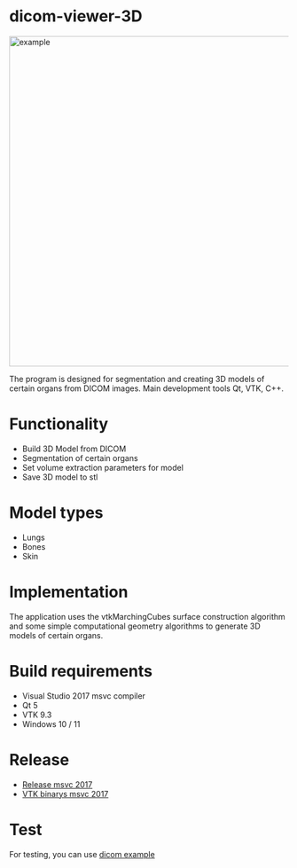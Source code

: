 # dicom-viewer-3D
<img width="796" height="596" alt="example" src="https://github.com/user-attachments/assets/b075c69e-2f31-4ed0-900f-2c38c133a7ed" />

The program is designed for segmentation and creating 3D models of certain organs from DICOM images.
Main development tools Qt, VTK, C++.
# Functionality
- Build 3D Model from DICOM
- Segmentation of certain organs
- Set volume extraction parameters for model
- Save 3D model to stl
# Model types
- Lungs
- Bones
- Skin
# Implementation
The application uses the vtkMarchingCubes surface construction algorithm
and some simple computational geometry algorithms to generate 3D models of certain organs.
# Build requirements
- Visual Studio 2017 msvc compiler
- Qt 5
- VTK 9.3
- Windows 10 / 11
# Release
- [Release msvc 2017](https://drive.google.com/file/d/1CP8jiLco1_gryoz_mbCdJC_O6Jq8JcPM/view?usp=sharing)
- [VTK binarys msvc 2017](https://drive.google.com/file/d/14xWSCmUyoiDUJTjGzdh0Buf1E0NwSy7R/view?usp=sharing)
# Test
For testing, you can use [dicom example](https://github.com/ghjuth2002/dicom-viewer-3D/tree/master/dicom-example)
